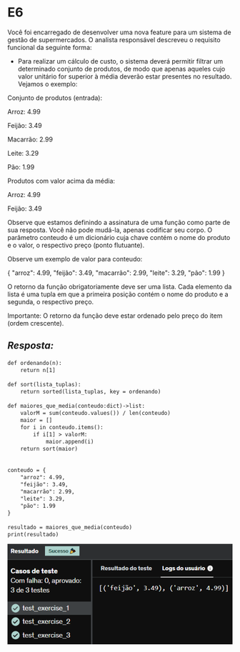 # E6
Você foi encarregado de desenvolver uma nova feature  para um sistema de gestão de supermercados. O analista responsável descreveu o requisito funcional da seguinte forma:

- Para realizar um cálculo de custo, o sistema deverá permitir filtrar um determinado conjunto de produtos, de modo que apenas aqueles cujo valor unitário for superior à média deverão estar presentes no resultado. Vejamos o exemplo:

Conjunto de produtos (entrada):

Arroz: 4.99

Feijão: 3.49

Macarrão: 2.99

Leite: 3.29

Pão: 1.99

Produtos com valor acima da média:

Arroz: 4.99

Feijão: 3.49

Observe que estamos definindo a assinatura de uma função como parte de sua resposta. Você não pode mudá-la, apenas codificar seu corpo. O parâmetro conteudo é um dicionário cuja chave contém o nome do produto e o valor, o respectivo preço (ponto flutuante).

Observe um exemplo de valor para conteudo:

{
    "arroz": 4.99,
    "feijão": 3.49,
    "macarrão": 2.99,
    "leite": 3.29,
    "pão": 1.99
}

O retorno da função obrigatoriamente deve ser uma lista. Cada elemento da lista é uma tupla em que a primeira posição contém o nome do produto e a segunda, o respectivo preço.

Importante: O retorno da função deve estar ordenado pelo preço do item (ordem crescente).

## *Resposta:*
```
def ordenando(n):  
    return n[1]

def sort(lista_tuplas):  
    return sorted(lista_tuplas, key = ordenando) 

def maiores_que_media(conteudo:dict)->list:
    valorM = sum(conteudo.values()) / len(conteudo)
    maior = []
    for i in conteudo.items():
        if i[1] > valorM:
            maior.append(i)
    return sort(maior)
    
    
conteudo = {
    "arroz": 4.99,
    "feijão": 3.49,
    "macarrão": 2.99,
    "leite": 3.29,
    "pão": 1.99
}

resultado = maiores_que_media(conteudo)
print(resultado)
```
![E6](../../Evidencia/Exercicio_de_programacao/Exercicio_6.png)